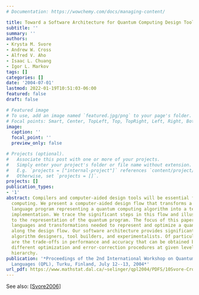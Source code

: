 ```yaml
---
# Documentation: https://wowchemy.com/docs/managing-content/

title: Toward a Software Architecture for Quantum Computing Design Tools
subtitle: ''
summary: ''
authors:
- Krysta M. Svore
- Andrew W. Cross
- Alfred V. Aho
- Isaac L. Chuang
- Igor L. Markov
tags: []
categories: []
date: '2004-07-01'
lastmod: 2022-01-19T10:51:03-06:00
featured: false
draft: false

# Featured image
# To use, add an image named `featured.jpg/png` to your page's folder.
# Focal points: Smart, Center, TopLeft, Top, TopRight, Left, Right, BottomLeft, Bottom, BottomRight.
image:
  caption: ''
  focal_point: ''
  preview_only: false

# Projects (optional).
#   Associate this post with one or more of your projects.
#   Simply enter your project's folder or file name without extension.
#   E.g. `projects = ["internal-project"]` references `content/project/deep-learning/index.md`.
#   Otherwise, set `projects = []`.
projects: []
publication_types:
- '1'
abstract: Compilers and computer-aided design tools will be essential for quantum
  computing. We present a computer-aided design flow that transforms a high-level
  language program representing a quantum computing algorithm into a technology-specific
  implementation. We trace the significant steps in this flow and illustrate the transformations
  to the representation of the quantum program. The focus of this paper is on the
  languages and transformations needed to represent and optimize a quantum algorithm
  along the design flow. Our software architecture provides significant benefits to
  algorithm designers, tool builders, and experimentalists. Of particular interest
  are the trade-offs in performance and accuracy that can be obtained by weighing
  different optimization and error-correction procedures at given levels in the design
  hierarchy.
publication: '*Proceedings of the 2nd International Workshop on Quantum Programming
  Languages (QPL), Turku, Finland, July 12--13, 2004*'
url_pdf: https://www.mathstat.dal.ca/~selinger/qpl2004/PDFS/10Svore-Cross-Aho-Chuang-Markov.pdf
---
```

See also: [[Svore2006](../Svore2006)]